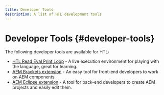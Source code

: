 ```yaml
---
title: Developer Tools
description: A list of HTL development tools
---
```


# Developer Tools {#developer-tools}

The following developer tools are available for HTL: 

* [HTL Read Eval Print Loop](https://github.com/Adobe-Marketing-Cloud/aem-htl-repl) - A live execution environment for playing with the language, great for learning.
* [AEM Brackets extension](https://docs.adobe.com/content/help/en/experience-manager-65/developing/devtools/aem-brackets.html) - An easy tool for front-end developers to work on AEM components.
* [AEM Eclipse extension](https://docs.adobe.com/content/help/en/experience-manager-65/developing/devtools/aem-eclipse.html) - A tool for back-end developers to create AEM projects and easily edit them.
